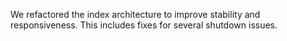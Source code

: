 We refactored the index architecture to improve stability and responsiveness.
This includes fixes for several shutdown issues.
